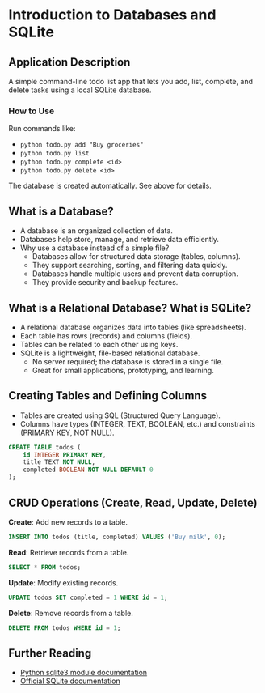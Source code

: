 # Introduction to Databases and SQLite

## Application Description

A simple command-line todo list app that lets you add, list, complete, and delete tasks using a local SQLite database.

### How to Use

Run commands like:

- `python todo.py add "Buy groceries"`
- `python todo.py list`
- `python todo.py complete <id>`
- `python todo.py delete <id>`

The database is created automatically. See above for details.

## What is a Database?

- A database is an organized collection of data.
- Databases help store, manage, and retrieve data efficiently.
- Why use a database instead of a simple file?
  - Databases allow for structured data storage (tables, columns).
  - They support searching, sorting, and filtering data quickly.
  - Databases handle multiple users and prevent data corruption.
  - They provide security and backup features.

## What is a Relational Database? What is SQLite?

- A relational database organizes data into tables (like spreadsheets).
- Each table has rows (records) and columns (fields).
- Tables can be related to each other using keys.
- SQLite is a lightweight, file-based relational database.
  - No server required; the database is stored in a single file.
  - Great for small applications, prototyping, and learning.

## Creating Tables and Defining Columns

- Tables are created using SQL (Structured Query Language).
- Columns have types (INTEGER, TEXT, BOOLEAN, etc.) and constraints (PRIMARY KEY, NOT NULL).

```sql
CREATE TABLE todos (
    id INTEGER PRIMARY KEY,
    title TEXT NOT NULL,
    completed BOOLEAN NOT NULL DEFAULT 0
);
```

## CRUD Operations (Create, Read, Update, Delete)

**Create**: Add new records to a table.

```sql
INSERT INTO todos (title, completed) VALUES ('Buy milk', 0);
```

**Read**: Retrieve records from a table.

```sql
SELECT * FROM todos;
```

**Update**: Modify existing records.

```sql
UPDATE todos SET completed = 1 WHERE id = 1;
```

**Delete**: Remove records from a table.

```sql
DELETE FROM todos WHERE id = 1;
```

## Further Reading

- [Python sqlite3 module documentation](https://docs.python.org/3/library/sqlite3.html)
- [Official SQLite documentation](https://sqlite.org/docs.html)
